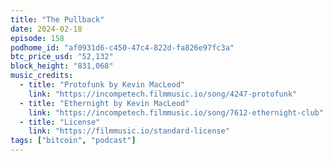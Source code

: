 ```yaml
---
title: "The Pullback"
date: 2024-02-18
episode: 158
podhome_id: "af0931d6-c450-47c4-822d-fa826e97fc3a"
btc_price_usd: "52,132"
block_height: "831,068"
music_credits:
  - title: "Protofunk by Kevin MacLeod"
    link: "https://incompetech.filmmusic.io/song/4247-protofunk"
  - title: "Ethernight by Kevin MacLeod"
    link: "https://incompetech.filmmusic.io/song/7612-ethernight-club"
  - title: "License"
    link: "https://filmmusic.io/standard-license"
tags: ["bitcoin", "podcast"]
---
```

